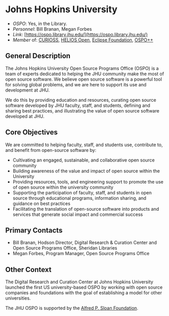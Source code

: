 # Johns Hopkins University

- *OSPO*: Yes, in the Library.
- *Personnel*: Bill Branan, Megan Forbes
- *Link*: [https://ospo.library.jhu.edu/](https://ospo.library.jhu.edu/)
- *Member* of: [CURIOSS](https://curioss.org/), [HELIOS Open](https://www.heliosopen.org/members), [Eclipse Foundation](https://www.eclipse.org), [OSPO++](https://ospoplusplus.org/)

## General Description

The Johns Hopkins University Open Source Programs Office (OSPO) is a team of experts dedicated to helping the JHU community make the most of open source software. We believe open source software is a powerful tool for solving global problems, and we are here to support its use and development at JHU.

We do this by providing education and resources, curating open source software developed by JHU faculty, staff, and students, defining and sharing best practices, and illustrating the value of open source software developed at JHU.

## Core Objectives

We are committed to helping faculty, staff, and students use, contribute to, and benefit from open-source software by:

- Cultivating an engaged, sustainable, and collaborative open source community
- Building awareness of the value and impact of open source within the University
- Providing resources, tools, and engineering support to promote the use of open source within the university community
- Supporting the participation of faculty, staff, and students in open source through educational programs, information sharing, and guidance on best practices
- Facilitating the translation of open-source software into products and services that generate social impact and commercial success

## Primary Contacts

- Bill Branan, Hodson Director, Digital Research & Curation Center and Open Source Programs Office, Sheridan Libraries
- Megan Forbes, Program Manager, Open Source Programs Office

## Other Context

The Digital Research and Curation Center at Johns Hopkins University launched the first US university-based OSPO by working with open source companies and foundations with the goal of establishing a model for other universities.

The JHU OSPO is supported by the [Alfred P. Sloan Foundation](http://sloan.org/).
